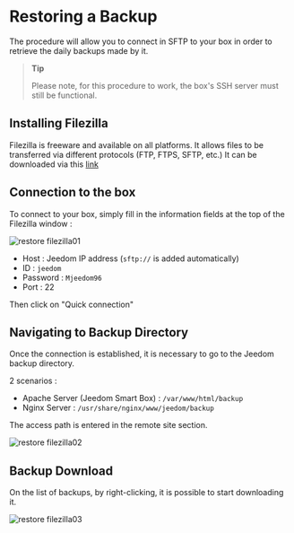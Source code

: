 # Restoring a Backup

The procedure will allow you to connect in SFTP to your box in order to retrieve the daily backups made by it.

> **Tip**
>
> Please note, for this procedure to work, the box's SSH server must still be functional.

## Installing Filezilla

Filezilla is freeware and available on all platforms. It allows files to be transferred via different protocols (FTP, FTPS, SFTP, etc.) It can be downloaded via this [link](https://filezilla-project.org/download.php?type=client)

## Connection to the box

To connect to your box, simply fill in the information fields at the top of the Filezilla window :

![restore filezilla01](images/restore-filezilla01.jpg)

-   Host : Jeedom IP address (``sftp://`` is added automatically)
-   ID : ``jeedom``
-   Password : ``Mjeedom96``
-   Port : 22

Then click on "Quick connection"

## Navigating to Backup Directory

Once the connection is established, it is necessary to go to the Jeedom backup directory.

2 scenarios :

-   Apache Server (Jeedom Smart Box) : ``/var/www/html/backup``
-   Nginx Server :  ``/usr/share/nginx/www/jeedom/backup``

The access path is entered in the remote site section.

![restore filezilla02](images/restore-filezilla02.jpg)

## Backup Download

On the list of backups, by right-clicking, it is possible to start downloading it.

![restore filezilla03](images/restore-filezilla03.jpg)
